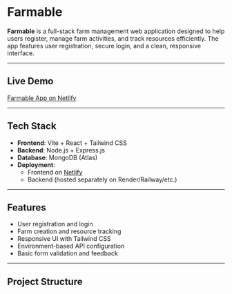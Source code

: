 # Farmable

**Farmable** is a full-stack farm management web application designed to help users register, manage farm activities, and track resources efficiently. The app features user registration, secure login, and a clean, responsive interface.

---

## Live Demo

 [Farmable App on Netlify](https://6883787c124d870007ee9835--farmable.netlify.app)

---

## Tech Stack

- **Frontend**: Vite + React + Tailwind CSS
- **Backend**: Node.js + Express.js
- **Database**: MongoDB (Atlas)
- **Deployment**: 
  - Frontend on [Netlify](https://www.netlify.com)
  - Backend (hosted separately on Render/Railway/etc.)

---

## Features

- User registration and login
- Farm creation and resource tracking
- Responsive UI with Tailwind CSS
- Environment-based API configuration
- Basic form validation and feedback

---

## Project Structure


